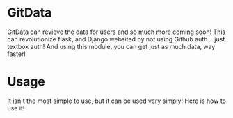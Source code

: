 # GitData

GitData can revieve the data for users and so much more coming soon! This can revolutionize flask, and Django websited by not using Github auth... just textbox auth! And using this module, you can get just as much data, way faster!

# Usage

It isn't the most simple to use, but it can be used very simply! Here is how to use it!

